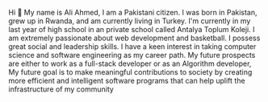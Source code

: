 Hi 👋 My name is Ali Ahmed, I am a Pakistani citizen. I was born in Pakistan, grew up in Rwanda, and am currently living in Turkey. I'm currently in my last year of high school in an private school called Antalya Toplum Koleji. I am extremely passionate about web development and basketball. I possess great social and leadership skills. I have a keen interest in taking computer science and software engineering as my career path. My future prospects are either to work as a full-stack developer or as an Algorithm developer, My future goal is to make meaningful contributions to society by creating more efficient and intelligent software programs that can help uplift the infrastructure of my community
